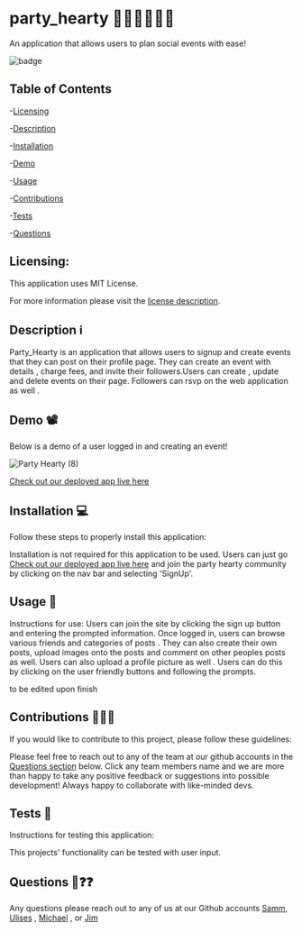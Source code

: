 # party_hearty 🎉💃🏽🥳🕺🏽
An application that allows users to plan social events with ease!


 ![badge](https://img.shields.io/badge/license-MITLicense-brightorange)
  
  ## Table of Contents
  
-[Licensing](#Licensing)

-[Description](#descriptionℹ️)

-[Installation](#Installation💻)

-[Demo](#Demo📽️)

-[Usage](#Usage🔎)

-[Contributions](#Contributions💁🏽‍♂️)

-[Tests](#Tests🧪)

-[Questions](#Questions❓)

  ## Licensing:
 
  This application uses MIT License.

  For more information please visit the [license description](https://choosealicense.com/licenses/mit/).

  ## Description ℹ
  Party_Hearty is an application that allows users to signup and create events that they can post on their profile page.  They can create an event with details ,         charge fees, and   invite their followers.Users can create , update and delete events on their page.  Followers can rsvp on the web application as well . 
  
  ## Demo 📽
 
 Below is a demo of a user logged in and creating an event!
 
 ![Party Hearty (8)](https://user-images.githubusercontent.com/92121595/171291393-1eddd88a-03b7-4e74-90cb-b64a38291d58.gif)
 
 
  [Check out our deployed app live here](https://stormy-thicket-02132.herokuapp.com/)

  ## Installation 💻
  Follow these steps to properly install this application:

  Installation is not required for this application to be used. 
  Users can just go [Check out our deployed app live here](https://stormy-thicket-02132.herokuapp.com/)  and join the party hearty community by clicking on the nav bar and selecting 'SignUp'.
  


  ## Usage 🔎
  Instructions for use:
  Users can join the site by clicking the sign up button and entering the prompted information.
  Once logged in, users can browse various friends and categories of posts . They can also create their own posts, upload images onto the posts and comment on other     peoples posts as well. Users can also upload a profile picture as well .
  Users can do this by clicking on the user friendly buttons and following the prompts.

  to be edited upon finish

  ## Contributions 💁🏽‍♂️
  If you would like to contribute to this project, please follow these guidelines: 

  Please feel free to reach out to any of the team at our github accounts in the [Questions section](#Questions) below.
  Click any team members name and we are more than happy to take any positive feedback or suggestions into possible development! Always happy to collaborate with
  like-minded devs.
  ## Tests  🧪
  Instructions for testing this application:

  This projects' functionality  can be tested with user input.

  ## Questions 🤔❓❓
  Any questions please reach out to any of us at our Github accounts [Samm](https://github.com/sammcowen ), [Ulises](https://github.com/UlisesRosas) , [Michael](https://github.com/MCORTEZM1) , or [Jim](https://github.com/jimbn)
